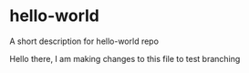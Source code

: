 # hello-world
A short description for hello-world repo

Hello there, I am making changes to this file to test branching
